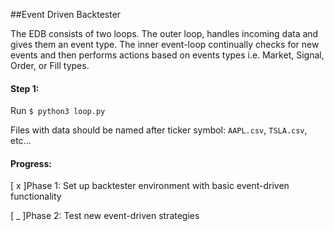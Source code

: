 ##Event Driven Backtester 

The EDB consists of two loops. The outer loop, handles incoming data and gives them an event type.
The inner event-loop continually checks for new events and then performs actions based on events types
i.e. Market, Signal, Order, or Fill types. 

#### Step 1:

Run `$ python3 loop.py`

Files with data should be named after ticker symbol: `AAPL.csv`, `TSLA.csv`, etc...

#### Progress:

[ x ]Phase 1: Set up backtester environment with basic event-driven functionality

[ _ ]Phase 2: Test new event-driven strategies

